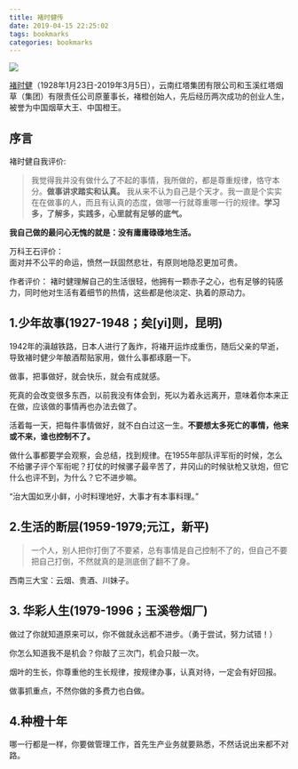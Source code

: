 ```yaml
---
title: 褚时健传
date: 2019-04-15 22:25:02
tags: bookmarks
categories: bookmarks
---
```


![](https://gss3.bdstatic.com/7Po3dSag_xI4khGkpoWK1HF6hhy/baike/c0%3Dbaike80%2C5%2C5%2C80%2C26/sign=633443a63ea85edfee81f671283d6246/f703738da97739126c1eaf97f2198618367ae208.jpg)

[褚时健](https://baike.baidu.com/item/%E8%A4%9A%E6%97%B6%E5%81%A5/6173821?fr=aladdin)（1928年1月23日-2019年3月5日），云南红塔集团有限公司和玉溪红塔烟草（集团）有限责任公司原董事长，褚橙创始人，先后经历两次成功的创业人生，被誉为中国烟草大王、中国橙王。

<!--more-->

## 序言
褚时健自我评价:  
>我觉得我并没有做什么了不起的事情，我所做的，都是尊重规律，恪守本分。__做事讲求踏实和认真。__ 我从来不认为自己是个天才。我一直是个实实在在做事的人，而且有认真的态度，做哪一行就尊重哪一行的规律。__学习多，了解多，实践多，心里就有足够的底气。__

__我自己做的最问心无愧的就是：没有庸庸碌碌地生活。__

万科王石评价：  
面对并不公平的命运，愤然一跃固然悲壮，有原则地隐忍更加可贵。

作者评价：
褚时健理解自己的生活很轻，他拥有一颗赤子之心，也有足够的钝感力，同时他对生活有着细节的热情，这些都是他淡定、执着的原动力。

## 1.少年故事(1927-1948；矣[yi]则，昆明)
1942年的滇越铁路，日本人进行了轰炸，将褚开运炸成重伤，随后父亲的早逝，导致褚时健少年酿酒帮贴家用，做什么事都琢磨一下。

做事，把事做好，就会快乐，就会有成就感。

死真的会改变很多东西，以前我没有体会到，死以为着永远离开，意味着你本来正在做，应该做的事情再也办法去做了。

活着每一天，把每件事情做好，就不白白过这一生。__不要想太多死亡的事情，他来或不来，谁也控制不了。__

做什么事都要学会观察，会总结，找到规律。在1955年部队评军衔的时候，怎么不给骡子评个军衔呢？打仗的时候骡子最辛苦了，井冈山的时候驮枪又驮炮，但它什么也评不到，为什么？它不进步嘛。

“治大国如烹小鲜，小时料理地好，大事才有本事料理。”

## 2.生活的断层(1959-1979;元江，新平)
>一个人，别人把你打倒了不要紧，总有事情是自己控制不了的，但自己不要把自己打倒，不然就真的是测底倒了翻不了身。

西南三大宝：云烟、贵酒、川妹子。

## 3. 华彩人生(1979-1996；玉溪卷烟厂)
做过了你就知道原来可以，你不做就永远都不进步。（勇于尝试，努力试错！）

你怎么知道我不是机会？你敲了三次门，机会只敲一次。

烟叶的生长，你尊重他的生长规律，按规律办事，认真对待，一定会有好回报。

做事抓重点，不然你做的多费力也白做。

## 4.种橙十年
哪一行都是一样，你要做管理工作，首先生产业务就要熟悉，不然话说出来都不对路。